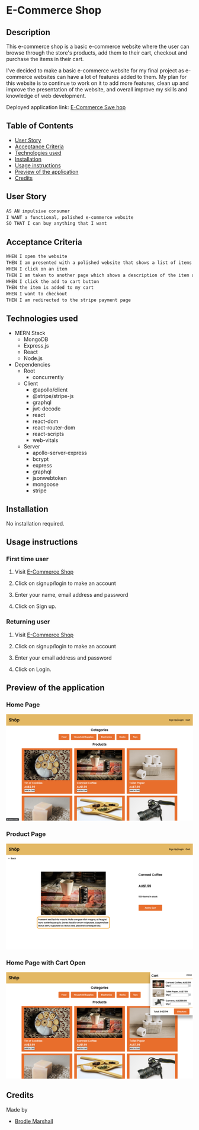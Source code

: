 # E-Commerce Shop

## Description

This e-commerce shop is a basic e-commerce website where the user can browse through the store's products, add them to their cart, checkout and purchase the items in their cart.

I've decided to make a basic e-commerce website for my final project as e-commerce websites can have a lot of features added to them. My plan for this website is to continue to work on it to add more features, clean up and improve the presentation of the website, and overall improve my skills and knowledge of web development.

Deployed application link: [E-Commerce Swe hop](https://cryptic-reaches-14388.herokuapp.com/)

## Table of Contents

- [User Story](#user-story)
- [Acceptance Criteria](#acceptance-criteria)
- [Technologies used](#technologies-used)
- [Installation](#installation)
- [Usage instructions](#usage-instructions)
- [Preview of the application](#preview-of-the-application)
- [Credits](#credits)

## User Story

```md
AS AN impulsive consumer
I WANT a functional, polished e-commerce website
SO THAT I can buy anything that I want
```

## Acceptance Criteria

```md
WHEN I open the website
THEN I am presented with a polished website that shows a list of items with an image, title and price
WHEN I click on an item
THEN I am taken to another page which shows a description of the item and a button to add to cart
WHEN I click the add to cart button
THEN the item is added to my cart
WHEN I want to checkout
THEN I am redirected to the stripe payment page
```

## Technologies used

- MERN Stack
  - MongoDB
  - Express.js
  - React
  - Node.js
- Dependencies
  - Root
    - concurrently
  - Client
    - @apollo/client
    - @stripe/stripe-js
    - graphql
    - jwt-decode
    - react
    - react-dom
    - react-router-dom
    - react-scripts
    - web-vitals
  - Server
    - apollo-server-express
    - bcrypt
    - express
    - graphql
    - jsonwebtoken
    - mongoose
    - stripe

## Installation

No installation required.

## Usage instructions

### First time user

1. Visit [E-Commerce Shop](https://cryptic-reaches-14388.herokuapp.com/)

2. Click on signup/login to make an account
3. Enter your name, email address and password
4. Click on Sign up.

### Returning user

1. Visit [E-Commerce Shop](https://cryptic-reaches-14388.herokuapp.com/)

2. Click on signup/login to make an account
3. Enter your email address and password
4. Click on Login.

## Preview of the application

### Home Page

![home page](./client/public/assets/homepage.png)

### Product Page

![product page](./client/public/assets/product.png)

### Home Page with Cart Open

![cart page](./client/public/assets/cart.png)

## Credits

Made by

- [Brodie Marshall](https://github.com/brodie02)
